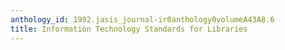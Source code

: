 ```yaml
---
anthology_id: 1992.jasis_journal-ir0anthology0volumeA43A8.6
title: Information Technology Standards for Libraries
---
```

